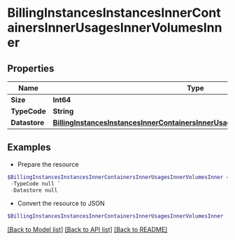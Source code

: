 # BillingInstancesInstancesInnerContainersInnerUsagesInnerVolumesInner
## Properties

Name | Type | Description | Notes
------------ | ------------- | ------------- | -------------
**Size** | **Int64** |  | [optional] 
**TypeCode** | **String** |  | [optional] 
**Datastore** | [**BillingInstancesInstancesInnerContainersInnerUsagesInnerVolumesInnerDatastore**](BillingInstancesInstancesInnerContainersInnerUsagesInnerVolumesInnerDatastore.md) |  | [optional] 

## Examples

- Prepare the resource
```powershell
$BillingInstancesInstancesInnerContainersInnerUsagesInnerVolumesInner = Initialize-PSOpenAPIToolsBillingInstancesInstancesInnerContainersInnerUsagesInnerVolumesInner  -Size null `
 -TypeCode null `
 -Datastore null
```

- Convert the resource to JSON
```powershell
$BillingInstancesInstancesInnerContainersInnerUsagesInnerVolumesInner | ConvertTo-JSON
```

[[Back to Model list]](../README.md#documentation-for-models) [[Back to API list]](../README.md#documentation-for-api-endpoints) [[Back to README]](../README.md)

